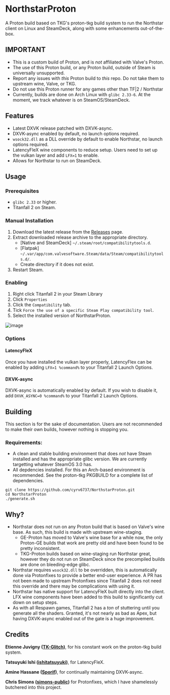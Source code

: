 # NorthstarProton
A Proton build based on TKG's proton-tkg build system to run the Northstar client on Linux and SteamDeck, along with some enhancements out-of-the-box.

## IMPORTANT

- This is a custom build of Proton, and is *not* affiliated with Valve's Proton.
- The use of this Proton build, or any Proton build, outside of Steam is universally unsupported.
- Report any issues with *this* Proton build to *this* repo. Do not take them to upstream wine, Valve, or TKG.
- Do not use this Proton runner for any games other than TF|2 / Northstar
- Currently, builds are done on Arch Linux with `glibc 2.33-6`. At the moment, we track whatever is on SteamOS/SteamDeck.

## Features
- Latest DXVK release patched with DXVK-async.
- DXVK-async enabled by default, no launch options required.
- `wsock32.dll` as a DLL override by default to enable Northstar, no launch options required.
- LatencyFleX wine components to reduce setup. Users need to set up the vulkan layer and add `LFX=1` to enable.
- Allows for Northstar to run on SteamDeck.

## Usage

### Prerequisites
- `glibc 2.33` or higher.
- Titanfall 2 on Steam.

### Manual Installation
1) Download the latest release from the [Releases](https://github.com/cyrv6737/NorthstarProton/releases/tag/latest) page.
2) Extract downloaded release archive to the appropriate directory. 
   * [Native and SteamDeck] `~/.steam/root/compatibilitytools.d`.
   * [Flatpak] `~/.var/app/com.valvesoftware.Steam/data/Steam/compatibilitytools.d/`.
   * Create directory if it does not exist.
3) Restart Steam.

### Enabling

1) Right click Titanfall 2 in your Steam Library
2) Click `Properties`
3) Click the `Compatibility` tab.
4) Tick `Force the use of a specific Steam Play compatibility tool`.
5) Select the installed version of NorthstarProton.

![image](https://user-images.githubusercontent.com/68307100/180291602-a45af9e5-c969-4194-993c-c60ed5ac00e4.png)


### Options

#### LatencyFleX

Once you have installed the vulkan layer properly, LatencyFlex can be enabled by adding `LFX=1 %command%` to your Titanfall 2 Launch Options.

#### DXVK-async

DXVK-async is automatically enabled by default. If you wish to disable it, add `DXVK_ASYNC=0 %command%` to your Titanfall 2 Launch Options.

## Building

This section is for the sake of documentation. Users are not recommended to make their own builds, however nothing is stopping you.

### Requirements:

- A clean and stable building environment that does *not* have Steam installed and has the appropriate glibc version. We are currently targetting whatever SteamOS 3.0 has.
- All depdencies installed. For this an Arch-based environment is recommended. See the proton-tkg PKGBUILD for a complete list of dependencies.

```shell
git clone https://github.com/cyrv6737/NorthstarProton.git
cd NorthstarProton
./generate.sh
```

## Why?

- Northstar does not run on any Proton build that is based on Valve's wine base. As such, this build is made with upstream wine-staging.
  - GE-Proton has moved to Valve's wine base for a while now, the only Proton-GE builds that work are pretty old and have been found to be pretty inconsistent.
  - TKG-Proton builds based on wine-staging run Northstar great, however they do not run on SteamDeck since the precompiled builds are done on bleeding-edge glibc.
- Northstar requires `wsock32.dll` to be overridden, this is automatically done via Protonfixes to provide a better end-user experience. A PR has not been made to upstream Protonfixes since Titanfall 2 does not need this override and there may be complications with using it.
- Northstar has native support for LatencyFleX built directly into the client. LFX wine components have been added to this build to significantly cut down on setup steps.
- As with all Respawn games, Titanfall 2 has a *ton* of stuttering until you generate all the shaders. Granted, it's not nearly as bad as Apex, but having DXVK-async enabled out of the gate is a huge improvement.


## Credits

**Etienne Juvigny ([TK-Glitch](https://github.com/Tk-Glitch))**, for his constant work on the proton-tkg build system.

**Tatsuyuki Ishi ([ishitatsuyuki](https://github.com/ishitatsuyuki))**, for LatencyFleX.

**Amine Hassane ([Sporif](https://github.com/Sporif))**, for continually maintaining DXVK-async.

**Chris Simons ([simons-public](https://github.com/simons-public))** for Protonfixes, which I have shamelessly butchered into this project.

